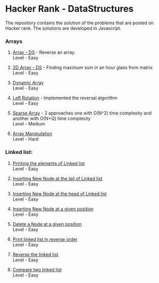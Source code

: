# Hacker Rank - DataStructures
The repository contains the solution of the problems that are posted on Hacker rank. The solutions are developed in Javascript.

### Arrays

1. [Array - DS](https://github.com/Namratasanger/HackerRank-DataStructures/blob/master/Array-DS.js) - Reverse an array. <br/>
    Level - Easy

2. [2D Array - DS](https://github.com/Namratasanger/HackerRank-DataStructures/blob/master/2D%20Array%20-%20DS.js) - Finding maximum sum in an hour glass from matrix <br/>
    Level - Easy
    
3. [Dynamic Array](https://github.com/Namratasanger/HackerRank-DataStructures/blob/master/DynamicArray.js) <br/>
    Level - Easy
    
4. [Left Rotation](https://github.com/Namratasanger/HackerRank-DataStructures/blob/master/LeftRotation.js) - Implemented the reversal algorithm <br/>
    Level - Easy
    
5. [Sparse Array](https://github.com/Namratasanger/HackerRank-DataStructures/blob/master/SparseArray.js) - 2 approaches one with O(N^2) time complexity and another with O(N+Q) time complexity <br/>
    Level - Medium

6. [Array Manipulation](https://github.com/Namratasanger/HackerRank-DataStructures/blob/master/ArrayManipulation.js) <br/>
    Level - Hard

### Linked list:
1. [Printing the elements of Linked list](https://github.com/Namratasanger/HackerRank-DataStructures/blob/master/Linkedlist/PrintLinkedList.js) <br/>
    Level - Easy
    
2. [Inserting New Node at the tail of Linked list](https://github.com/Namratasanger/HackerRank-DataStructures/blob/master/Linkedlist/InsertNode.js) <br/>
    Level - Easy

3. [Inserting New Node at the head of Linked list](https://github.com/Namratasanger/HackerRank-DataStructures/tree/master/Linkedlist) <br/>
    Level - Easy
    
4. [Inserting New Node at a given position](https://github.com/Namratasanger/HackerRank-DataStructures/blob/master/Linkedlist/InsertAtPosition.js) <br/>
    Level - Easy
    
5. [Delete a Node at a given position](https://github.com/Namratasanger/HackerRank-DataStructures) <br/>
    Level - Easy
    
6. [Print linked list in reverse order](https://github.com/Namratasanger/HackerRank-DataStructures/blob/master/Linkedlist/PrintReverseLinkedList.js) <br/>
    Level - Easy

7. [Reverse the linked list](https://github.com/Namratasanger/HackerRank-DataStructures/blob/master/Linkedlist/ReverseList.js) <br/>
    Level - Easy
    
8. [Compare two linked list](https://github.com/Namratasanger/HackerRank-DataStructures/blob/master/Linkedlist/CompareTwoLinkedList.js) <br/>
    Level - Easy
